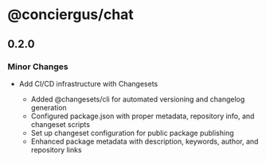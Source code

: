 # @conciergus/chat

## 0.2.0

### Minor Changes

- Add CI/CD infrastructure with Changesets

  - Added @changesets/cli for automated versioning and changelog generation
  - Configured package.json with proper metadata, repository info, and changeset scripts
  - Set up changeset configuration for public package publishing
  - Enhanced package metadata with description, keywords, author, and repository links

